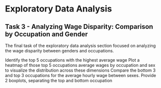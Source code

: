 # Exploratory Data Analysis

## Task 3 - Analyzing Wage Disparity: Comparison by Occupation and Gender

The final task of the exploratory data analysis section focused on analyzing the wage disparity between genders and occupations. 

Identify the top 5 occupations with the highest average wage
Plot a heatmap of those top 5 occupations average wages by occupation and sex to visualize the distribution across these dimensions
Compare the bottom 3 and top 3 occupations for the average hourly wage between sexes. Provide 2 boxplots, separating the top and bottom occupation
